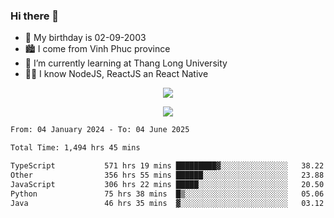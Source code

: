 ### Hi there 👋
- 🎂 My birthday is 02-09-2003
- 🏙️ I come from Vinh Phuc province
- 🌱 I’m currently learning at Thang Long University
- 🧑‍💻 I know NodeJS, ReactJS an React Native
<p align="center"><img src="https://github-readme-stats.vercel.app/api?username=tmquang0209&show_icons=true&theme=gradient"></p>
<p align="center"><img src="https://github-readme-stats.vercel.app/api/top-langs/?username=tmquang0209&hide=scss,css&langs_count=10"></p>
<!--START_SECTION:waka-->

```txt
From: 04 January 2024 - To: 04 June 2025

Total Time: 1,494 hrs 45 mins

TypeScript           571 hrs 19 mins █████████▓░░░░░░░░░░░░░░░   38.22 %
Other                356 hrs 55 mins ██████░░░░░░░░░░░░░░░░░░░   23.88 %
JavaScript           306 hrs 22 mins █████░░░░░░░░░░░░░░░░░░░░   20.50 %
Python               75 hrs 38 mins  █▒░░░░░░░░░░░░░░░░░░░░░░░   05.06 %
Java                 46 hrs 35 mins  ▓░░░░░░░░░░░░░░░░░░░░░░░░   03.12 %
```

<!--END_SECTION:waka-->
